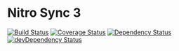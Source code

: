 # Nitro Sync 3

[![Build Status](https://travis-ci.org/nitrotasks/nitro-server.svg)](https://travis-ci.org/nitrotasks/nitro-server)
[![Coverage Status](https://coveralls.io/repos/nitrotasks/nitro-server/badge.svg?branch=master)](https://coveralls.io/r/nitrotasks/nitro-server?branch=master)
[![Dependency Status](https://david-dm.org/nitrotasks/nitro-server.svg?theme=shields.io)](https://david-dm.org/nitrotasks/nitro-server)
[![devDependency Status](https://david-dm.org/nitrotasks/nitro-server/dev-status.svg?theme=shields.io)](https://david-dm.org/nitrotasks/nitro-server#info=devDependencies)